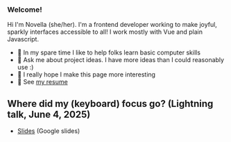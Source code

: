### Welcome!
Hi I'm Novella (she/her). I'm a frontend developer working to make joyful, sparkly interfaces accessible to all! I work mostly with Vue and plain Javascript. 
- 🌴 In my spare time I like to help folks learn basic computer skills
- 💬 Ask me about project ideas. I have more ideas than I could reasonably use :)
- 🤔 I really hope I make this page more interesting
- 🐣 See [my resume](https://shiny.computer)

## Where did my (keyboard) focus go? (Lightning talk, June 4, 2025)
- [Slides](https://shiny.computer/gusto) (Google slides)

<!--
**novellac/novellac** is a ✨ _special_ ✨ repository because its `README.md` (this file) appears on your GitHub profile.

Here are some ideas to get you started:

- 🔭 I’m currently working on ...
- 🌱 I’m currently learning ...
- 👯 I’m looking to collaborate on ...
- 🤔 I’m looking for help with ...
- 💬 Ask me about ...
- 📫 How to reach me: ...
- 😄 Pronouns: ...
- ⚡ Fun fact: ...
-->
